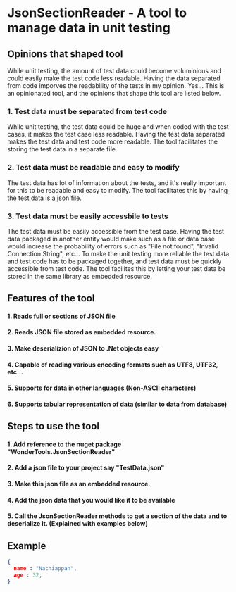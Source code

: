 # JsonSectionReader - A tool to manage data in unit testing

## Opinions that shaped tool
While unit testing, the amount of test data could become voluminious and could easily make the test code less readable. Having the data separated from code imporves the readability of the tests in my opinion. Yes... This is an opinionated tool, and the opinions that shape this tool are listed below.

### 1. Test data must be separated from test code
While unit testing, the test data could be huge and when coded with the test cases, it makes the test case less readable. Having the test data separated makes the test data and test code more readable. The tool facilitates the storing the test data in a separate file.

### 2. Test data must be readable and easy to modify
The test data has lot of information about the tests, and it's really important for this to be readable and easy to modify. The tool facilitates this by having the test data is a json file.

### 3. Test data must be easily accessbile to tests
The test data must be easily accessible from the test case. Having the test data packaged in another entity would make such as a file or data base would increase the probability of errors such as "File not found", "Invalid Connection String", etc... To make the unit testing more reliable the test data and test code has to be packaged together, and test data must be quickly accessible from test code. The tool facilites this by letting your test data be stored in the same library as embedded resource.  

## Features of the tool
#### 1. Reads full or sections of JSON file
#### 2. Reads JSON file stored as embedded resource. 
#### 3. Make deserializion of JSON to .Net objects easy
#### 4. Capable of reading various encoding formats such as UTF8, UTF32, etc...
#### 5. Supports for data in other languages (Non-ASCII characters)
#### 6. Supports tabular representation of data (similar to data from database)

## Steps to use the tool
#### 1. Add reference to the nuget package "WonderTools.JsonSectionReader"
#### 2. Add a json file to your project say "TestData.json"
#### 3. Make this json file as an embedded resource.
#### 4. Add the json data that you would like it to be available
#### 5. Call the JsonSectionReader methods to get a section of the data and to deserialize it. (Explained with examples below)

## Example
```json
{
  name : "Nachiappan",
  age : 32,
}
```

